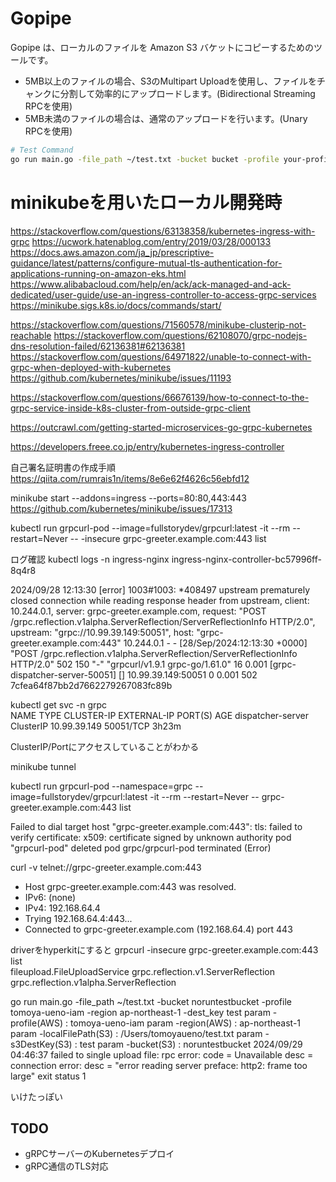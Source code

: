 # Gopipe

Gopipe は、ローカルのファイルを Amazon S3 バケットにコピーするためのツールです。

- 5MB以上のファイルの場合、S3のMultipart Uploadを使用し、ファイルをチャンクに分割して効率的にアップロードします。(Bidirectional Streaming RPCを使用)
- 5MB未満のファイルの場合は、通常のアップロードを行います。(Unary RPCを使用)

```bash
# Test Command
go run main.go -file_path ~/test.txt -bucket bucket -profile your-profile-name -dest_key test.txt
```

# minikubeを用いたローカル開発時

https://stackoverflow.com/questions/63138358/kubernetes-ingress-with-grpc
https://ucwork.hatenablog.com/entry/2019/03/28/000133
https://docs.aws.amazon.com/ja_jp/prescriptive-guidance/latest/patterns/configure-mutual-tls-authentication-for-applications-running-on-amazon-eks.html
https://www.alibabacloud.com/help/en/ack/ack-managed-and-ack-dedicated/user-guide/use-an-ingress-controller-to-access-grpc-services
https://minikube.sigs.k8s.io/docs/commands/start/

https://stackoverflow.com/questions/71560578/minikube-clusterip-not-reachable
https://stackoverflow.com/questions/62108070/grpc-nodejs-dns-resolution-failed/62136381#62136381
https://stackoverflow.com/questions/64971822/unable-to-connect-with-grpc-when-deployed-with-kubernetes
https://github.com/kubernetes/minikube/issues/11193

https://stackoverflow.com/questions/66676139/how-to-connect-to-the-grpc-service-inside-k8s-cluster-from-outside-grpc-client

https://outcrawl.com/getting-started-microservices-go-grpc-kubernetes

https://developers.freee.co.jp/entry/kubernetes-ingress-controller

自己署名証明書の作成手順
https://qiita.com/rumrais1n/items/8e6e62f4626c56ebfd12

minikube start --addons=ingress --ports=80:80,443:443
https://github.com/kubernetes/minikube/issues/17313

kubectl run grpcurl-pod --image=fullstorydev/grpcurl:latest -it --rm --restart=Never -- -insecure grpc-greeter.example.com:443 list

ログ確認
kubectl logs -n ingress-nginx ingress-nginx-controller-bc57996ff-8q4r8

2024/09/28 12:13:30 [error] 1003#1003: *408497 upstream prematurely closed connection while reading response header from upstream, client: 10.244.0.1, server: grpc-greeter.example.com, request: "POST /grpc.reflection.v1alpha.ServerReflection/ServerReflectionInfo HTTP/2.0", upstream: "grpc://10.99.39.149:50051", host: "grpc-greeter.example.com:443"
10.244.0.1 - - [28/Sep/2024:12:13:30 +0000] "POST /grpc.reflection.v1alpha.ServerReflection/ServerReflectionInfo HTTP/2.0" 502 150 "-" "grpcurl/v1.9.1 grpc-go/1.61.0" 16 0.001 [grpc-dispatcher-server-50051] [] 10.99.39.149:50051 0 0.001 502 7cfea64f87bb2d7662279267083fc89b

kubectl get svc -n grpc                                               
NAME                TYPE        CLUSTER-IP     EXTERNAL-IP   PORT(S)     AGE
dispatcher-server   ClusterIP   10.99.39.149   <none>        50051/TCP   3h23m

ClusterIP/Portにアクセスしていることがわかる

minikube tunnel

kubectl run grpcurl-pod --namespace=grpc  --image=fullstorydev/grpcurl:latest -it --rm --restart=Never -- grpc-greeter.example.com:443 list

Failed to dial target host "grpc-greeter.example.com:443": tls: failed to verify certificate: x509: certificate signed by unknown authority
pod "grpcurl-pod" deleted
pod grpc/grpcurl-pod terminated (Error)

curl -v telnet://grpc-greeter.example.com:443
* Host grpc-greeter.example.com:443 was resolved.
* IPv6: (none)
* IPv4: 192.168.64.4
*   Trying 192.168.64.4:443...
* Connected to grpc-greeter.example.com (192.168.64.4) port 443

driverをhyperkitにすると
grpcurl -insecure grpc-greeter.example.com:443 list         
fileupload.FileUploadService
grpc.reflection.v1.ServerReflection
grpc.reflection.v1alpha.ServerReflection

go run main.go -file_path ~/test.txt -bucket noruntestbucket -profile tomoya-ueno-iam -region ap-northeast-1 -dest_key test
param -profile(AWS) : tomoya-ueno-iam
param -region(AWS) : ap-northeast-1
param -localFilePath(S3) : /Users/tomoyaueno/test.txt
param -s3DestKey(S3) : test
param -bucket(S3) : noruntestbucket
2024/09/29 04:46:37 failed to single upload file: rpc error: code = Unavailable desc = connection error: desc = "error reading server preface: http2: frame too large"
exit status 1

いけたっぽい

## TODO

- gRPCサーバーのKubernetesデプロイ
- gRPC通信のTLS対応
